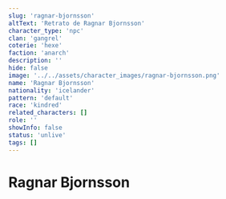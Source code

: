 ```yaml
---
slug: 'ragnar-bjornsson'
altText: 'Retrato de Ragnar Bjornsson'
character_type: 'npc'
clan: 'gangrel'
coterie: 'hexe'
faction: 'anarch'
description: ''
hide: false
image: '../../assets/character_images/ragnar-bjornsson.png'
name: 'Ragnar Bjornsson'
nationality: 'icelander'
pattern: 'default'
race: 'kindred'
related_characters: []
role: ''
showInfo: false
status: 'unlive'
tags: []
---
```


# Ragnar Bjornsson

